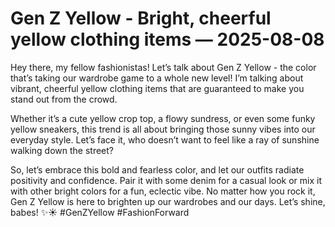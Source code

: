 # Gen Z Yellow - Bright, cheerful yellow clothing items — 2025-08-08

Hey there, my fellow fashionistas! Let’s talk about Gen Z Yellow - the color that’s taking our wardrobe game to a whole new level! I’m talking about vibrant, cheerful yellow clothing items that are guaranteed to make you stand out from the crowd.

Whether it’s a cute yellow crop top, a flowy sundress, or even some funky yellow sneakers, this trend is all about bringing those sunny vibes into our everyday style. Let’s face it, who doesn’t want to feel like a ray of sunshine walking down the street?

So, let’s embrace this bold and fearless color, and let our outfits radiate positivity and confidence. Pair it with some denim for a casual look or mix it with other bright colors for a fun, eclectic vibe. No matter how you rock it, Gen Z Yellow is here to brighten up our wardrobes and our days. Let’s shine, babes! ✨☀️ #GenZYellow #FashionForward